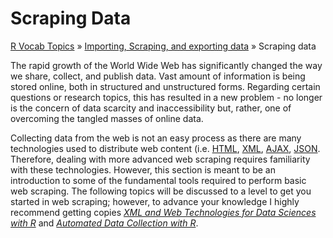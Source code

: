 # Scraping Data

[R Vocab Topics](index) &#187; [Importing, Scraping, and exporting data](data_inputs_outputs) &#187; Scraping data

The rapid growth of the World Wide Web has significantly changed the way we share, collect, and publish data. Vast amount of information is being stored online, both in structured and unstructured forms.  Regarding certain questions or research topics, this has resulted in a new problem - no longer is the concern of data scarcity and inaccessibility but, rather, one of overcoming the tangled masses of online data.

Collecting data from the web is not an easy process as there are many technologies used to distribute web content (i.e. [HTML](https://en.wikipedia.org/wiki/HTML), [XML](https://en.wikipedia.org/wiki/XML), [AJAX](https://en.wikipedia.org/wiki/Ajax_(programming)), [JSON](https://en.wikipedia.org/wiki/JSON).  Therefore, dealing with more advanced web scraping requires familiarity with these technologies.  However, this section is meant to be an introduction to some of the fundamental tools required to perform basic web scraping.  The following topics will be discussed to a level to get you started in web scraping; however, to advance your knowledge I highly recommend getting copies [*XML and Web Technologies for Data Sciences with R*](http://www.amazon.com/XML-Web-Technologies-Data-Sciences/dp/1461478995) and [*Automated Data Collection with R*](http://www.amazon.com/Automated-Data-Collection-Practical-Scraping/dp/111883481X/ref=pd_sim_14_1?ie=UTF8&dpID=51Tm7FHxWBL&dpSrc=sims&preST=_AC_UL160_SR108%2C160_&refRID=1VJ1GQEY0VCPZW7VKANX).








